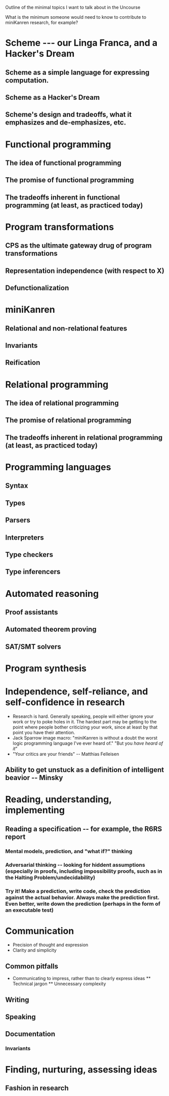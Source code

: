 Outline of the minimal topics I want to talk about in the Uncourse

What is the minimum someone would need to know to contribute to miniKanren research, for example?

# Scheme --- our Linga Franca, and a Hacker's Dream
## Scheme as a simple language for expressing computation.
## Scheme as a Hacker's Dream
## Scheme's design and tradeoffs, what it emphasizes and de-emphasizes, etc.

# Functional programming
## The idea of functional programming
## The promise of functional programming
## The tradeoffs inherent in functional programming (at least, as practiced today)

# Program transformations
## CPS as the ultimate gateway drug of program transformations
## Representation independence (with respect to X)
## Defunctionalization

# miniKanren
## Relational and non-relational features
## Invariants
## Reification

# Relational programming
## The idea of relational programming
## The promise of relational programming
## The tradeoffs inherent in relational programming (at least, as practiced today)

# Programming languages
## Syntax
## Types
## Parsers
## Interpreters
## Type checkers
## Type inferencers

# Automated reasoning
## Proof assistants
## Automated theorem proving
## SAT/SMT solvers

# Program synthesis

# Independence, self-reliance, and self-confidence in research
* Research is hard.  Generally speaking, people will either ignore your work or try to poke holes in it.  The hardest part may be getting to the point where people bother criticizing your work, since at least by that point you have their attention.
* Jack Sparrow image macro: "miniKanren is without a doubt the worst logic programming language I've ever heard of."  "But you *have heard of it*"
* "Your critics are your friends" -- Matthias Felleisen
## Ability to get unstuck as a definition of intelligent beavior -- Minsky

# Reading, understanding, implementing
## Reading a specification -- for example, the R6RS report
### Mental models, prediction, and "what if?" thinking
### Adversarial thinking -- looking for hiddent assumptions (especially in proofs, including impossibility proofs, such as in the Halting Problem/undecidability)
### Try it!  Make a prediction, write code, check the prediction against the actual behavior.  Always make the prediction first.  Even better, write down the prediction (perhaps in the form of an executable test)

# Communication
* Precision of thought and expression
* Clarity and simplicity
## Common pitfalls
* Communicating to impress, rather than to clearly express ideas
** Technical jargon
** Unnecessary complexity
## Writing
## Speaking
## Documentation
### Invariants

# Finding, nurturing, assessing ideas
## Fashion in research
